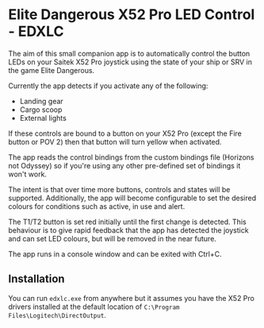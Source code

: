 # Elite Dangerous X52 Pro LED Control - EDXLC

The aim of this small companion app is to automatically control the button LEDs
on your Saitek X52 Pro joystick using the state of your ship or SRV in the game
Elite Dangerous.

Currently the app detects if you activate any of the following:

- Landing gear
- Cargo scoop
- External lights

If these controls are bound to a button on your X52 Pro (except the Fire button
or POV 2) then that button will turn yellow when activated.

The app reads the control bindings from the custom bindings file (Horizons not
Odyssey) so if you're using any other pre-defined set of bindings it won't work.

The intent is that over time more buttons, controls and states will be
supported. Additionally, the app will become configurable to set the desired
colours for conditions such as active, in use and alert.

The T1/T2 button is set red initially until the first change is detected. This
behaviour is to give rapid feedback that the app has detected the joystick and
can set LED colours, but will be removed in the near future.

The app runs in a console window and can be exited with Ctrl+C.

## Installation

You can run `edxlc.exe` from anywhere but it assumes you have the X52 Pro
drivers installed at the default location of
`C:\Program Files\Logitech\DirectOutput`.